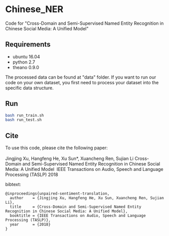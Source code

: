 # Chinese_NER
Code for "Cross-Domain and Semi-Supervised Named Entity Recognition in Chinese Social Media:
A Unified Model"
## Requirements
* ubuntu 16.04
* python 2.7
* theano 0.9.0

The processed data can be found at "data" folder. If you want to run our code on your own dataset, you first need to process your dataset into the specific data structure.
## Run
```bash
bash run_train.sh
bash run_test.sh
```

## Cite
To use this code, please cite the following paper:<br><br>
Jingjing Xu, Hangfeng He, Xu Sun*, Xuancheng Ren, Sujian Li
Cross-Domain and Semi-Supervised Named Entity Recognition in Chinese Social Media: A Unified Model 
IEEE Transactions on Audio, Speech and Language Processing (TASLP) 2018

bibtext:
```
@inproceedings{unpaired-sentiment-translation,
  author    = {Jingjing Xu, Hangfeng He, Xu Sun, Xuancheng Ren, Sujian Li},
  title     = {Cross-Domain and Semi-Supervised Named Entity Recognition in Chinese Social Media: A Unified Model},
  booktitle = {IEEE Transactions on Audio, Speech and Language Processing (TASLP)},
  year      = {2018}
}
```

